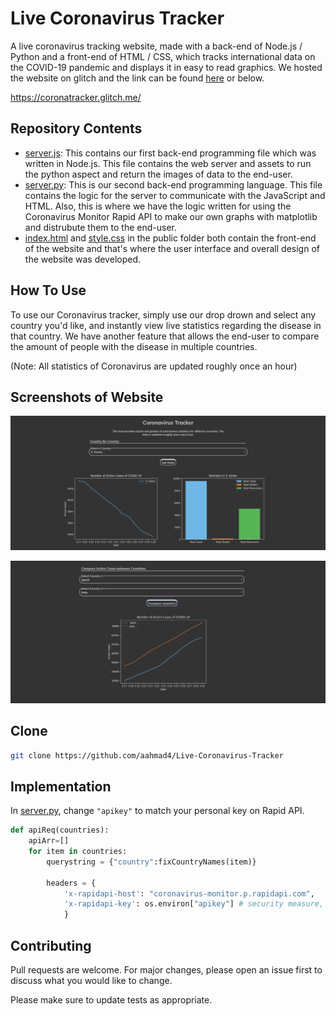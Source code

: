 # Live Coronavirus Tracker
A live coronavirus tracking website, made with a back-end of Node.js / Python and a front-end of HTML / CSS, which tracks international data on the COVID-19 pandemic and displays it in easy to read graphics. We hosted the website on glitch and the link can be found [here](https://coronatracker.glitch.me/) or below.

https://coronatracker.glitch.me/

## Repository Contents
* [server.js](https://github.com/aahmad4/Live-Coronavirus-Tracker/blob/master/server.js): This contains our first back-end programming file which was written in Node.js. This file contains the web server and assets to run the python aspect and return the images of data to the end-user.
* [server.py](https://github.com/aahmad4/Live-Coronavirus-Tracker/blob/master/server.py): This is our second back-end programming language. This file contains the logic for the server to communicate with the JavaScript and HTML. Also, this is where we have the logic written for using the Coronavirus Monitor Rapid API to make our own graphs with matplotlib and distrubute them to the end-user.
* [index.html](https://github.com/aahmad4/Live-Coronavirus-Tracker/blob/master/public/index.html) and [style.css](https://github.com/aahmad4/Live-Coronavirus-Tracker/blob/master/public/style.css) in the public folder both contain the front-end of the website and that's where the user interface and overall design of the website was developed.

## How To Use
To use our Coronavirus tracker, simply use our drop drown and select any country you'd like, and instantly view live statistics regarding the disease in that country. We have another feature that allows the end-user to compare the amount of people with the disease in multiple countries.

(Note: All statistics of Coronavirus are updated roughly once an hour)


## Screenshots of Website

![](screenshot1.png)

![](screenshot2.png)


## Clone
```bash
git clone https://github.com/aahmad4/Live-Coronavirus-Tracker
```

## Implementation

In [server.py](https://github.com/aahmad4/Live-Coronavirus-Tracker/blob/master/server.py), change `"apikey"` to match your personal key on Rapid API.
```python
def apiReq(countries):
    apiArr=[]
    for item in countries:
        querystring = {"country":fixCountryNames(item)}
        
        headers = {
            'x-rapidapi-host': "coronavirus-monitor.p.rapidapi.com",
            'x-rapidapi-key': os.environ["apikey"] # security measure, see ".env" in files to find the key
            }
```

## Contributing

Pull requests are welcome. For major changes, please open an issue first to discuss what you would like to change.

Please make sure to update tests as appropriate.
